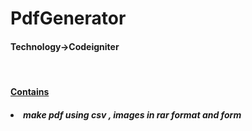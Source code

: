 
<h1>PdfGenerator</H1>
<h4>Technology->Codeigniter</h4>
<br>
<u><h4>Contains</h4></u>
<h5><li>make pdf using csv , images in rar format and form </li></h5>
  
